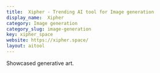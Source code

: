 ```yaml
---
title:  Xipher - Trending AI tool for Image generation
display_name:  Xipher
category: Image generation
category_slug: image-generation
key: xipher_space
website: https://xipher.space/
layout: aitool
---
```


Showcased generative art.
